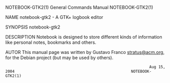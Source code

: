 NOTEBOOK-GTK2(1)                                              General Commands Manual                                             NOTEBOOK-GTK2(1)

NAME
       notebook-gtk2 - A GTK+ logbook editor

SYNOPSIS
       notebook-gtk2

DESCRIPTION
       Notebook is designed to store different kinds of information like personal notes, bookmarks and others.

AUTOR
       This manual page was written by Gustavo Franco <stratus@acm.org>, for the Debian project (but may be used by others).

                                                                   Aug 15, 2004                                                   NOTEBOOK-GTK2(1)
